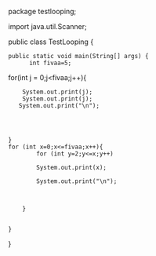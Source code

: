 
package testlooping;

import java.util.Scanner;

public class TestLooping {

    
    public static void main(String[] args) {
          int fivaa=5;
   
    
  for(int j = 0;j<fivaa;j++){
       
        System.out.print(j);
        System.out.print(j);
       System.out.print("\n");
        
        
        
        
    }
    for (int x=0;x<=fivaa;x++){
            for (int y=2;y<=x;y++)
                
            System.out.print(x);
             
            System.out.print("\n");
            
            
            
        }
        
        
    }
    
    
}
